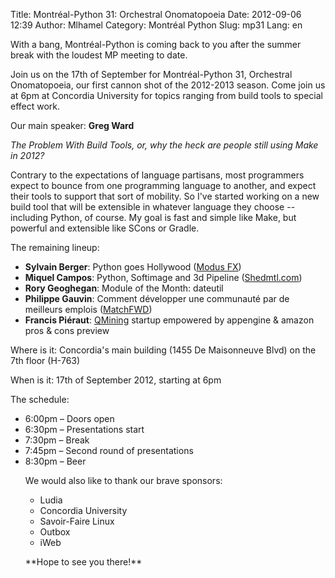 Title: Montréal-Python 31: Orchestral Onomatopoeia 
Date: 2012-09-06 12:39
Author: Mlhamel
Category: Montréal Python
Slug: mp31
Lang: en

<!--:en-->

With a bang, Montréal-Python is coming back to you after the summer
break with the loudest MP meeting to date.

Join us on the 17th of September for Montréal-Python 31, Orchestral
Onomatopoeia, our first cannon shot of the 2012-2013 season. Come join
us at 6pm at Concordia University for topics ranging from build tools to
special effect work.

Our main speaker: **Greg Ward**

*The Problem With Build Tools, or, why the heck are people still using
Make in 2012?*

Contrary to the expectations of language partisans, most programmers
expect to bounce from one programming language to another, and expect
their tools to support that sort of mobility. So I've started working on
a new build tool that will be extensible in whatever language they
choose -- including Python, of course. My goal is fast and simple like
Make, but powerful and extensible like SCons or Gradle.

The remaining lineup:

-   **Sylvain Berger**: Python goes Hollywood ([Modus FX][])
-   **Miquel Campos**: Python, Softimage and 3d Pipeline
    ([Shedmtl.com][])
-   **Rory Geoghegan**: Module of the Month: dateutil
-   **Philippe Gauvin**: Comment développer une communauté par de
    meilleurs emplois ([MatchFWD][])
-   **Francis Piéraut**: [QMining][] startup empowered by appengine &
    amazon pros & cons preview

</p>
Where is it: Concordia's main building (1455 De Maisonneuve Blvd) on the
7th floor (H-763)

When is it: 17th of September 2012, starting at 6pm

The schedule:

<ul>
<li>
6:00pm – Doors open

</li>
<li>
6:30pm – Presentations start

</li>
<li>
7:30pm – Break

</li>
<li>
7:45pm – Second round of presentations

</li>
<li>
8:30pm – Beer

</li>
</p>
We would also like to thank our brave sponsors:

-   Ludia
-   Concordia University
-   Savoir-Faire Linux
-   Outbox
-   iWeb

</p>
**Hope to see you there!**

  [Modus FX]: http://modusfx.com/
  [Shedmtl.com]: http://shedmtl.com
  [MatchFWD]: http://matchfwd.com/
  [QMining]: http://qmining.com/
